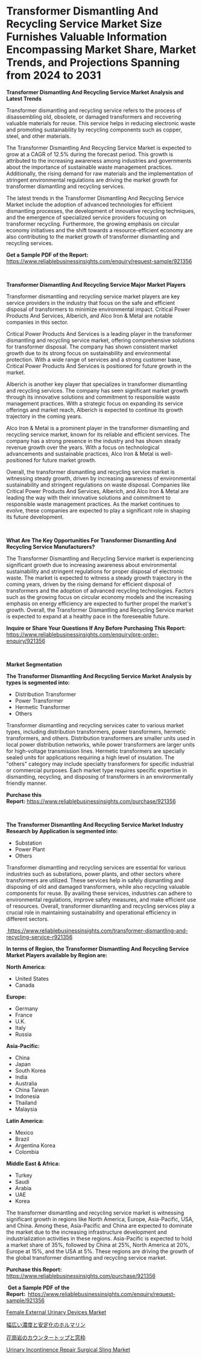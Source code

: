 <p><h1>Transformer Dismantling And Recycling Service Market Size Furnishes Valuable Information Encompassing Market Share, Market Trends, and Projections Spanning from 2024 to 2031</h1></p><p><strong>Transformer Dismantling And Recycling Service Market Analysis and Latest Trends</strong></p>
<p><p>Transformer dismantling and recycling service refers to the process of disassembling old, obsolete, or damaged transformers and recovering valuable materials for reuse. This service helps in reducing electronic waste and promoting sustainability by recycling components such as copper, steel, and other materials.</p><p>The Transformer Dismantling And Recycling Service Market is expected to grow at a CAGR of 12.5% during the forecast period. This growth is attributed to the increasing awareness among industries and governments about the importance of sustainable waste management practices. Additionally, the rising demand for raw materials and the implementation of stringent environmental regulations are driving the market growth for transformer dismantling and recycling services.</p><p>The latest trends in the Transformer Dismantling And Recycling Service Market include the adoption of advanced technologies for efficient dismantling processes, the development of innovative recycling techniques, and the emergence of specialized service providers focusing on transformer recycling. Furthermore, the growing emphasis on circular economy initiatives and the shift towards a resource-efficient economy are also contributing to the market growth of transformer dismantling and recycling services.</p></p>
<p><strong>Get a Sample PDF of the Report:&nbsp;</strong> <a href="https://www.reliablebusinessinsights.com/enquiry/request-sample/921356">https://www.reliablebusinessinsights.com/enquiry/request-sample/921356</a></p>
<p>&nbsp;</p>
<p><strong>Transformer Dismantling And Recycling Service Major Market Players</strong></p>
<p><p>Transformer dismantling and recycling service market players are key service providers in the industry that focus on the safe and efficient disposal of transformers to minimize environmental impact. Critical Power Products And Services, Alberich, and Alco Iron & Metal are notable companies in this sector.</p><p>Critical Power Products And Services is a leading player in the transformer dismantling and recycling service market, offering comprehensive solutions for transformer disposal. The company has shown consistent market growth due to its strong focus on sustainability and environmental protection. With a wide range of services and a strong customer base, Critical Power Products And Services is positioned for future growth in the market.</p><p>Alberich is another key player that specializes in transformer dismantling and recycling services. The company has seen significant market growth through its innovative solutions and commitment to responsible waste management practices. With a strategic focus on expanding its service offerings and market reach, Alberich is expected to continue its growth trajectory in the coming years.</p><p>Alco Iron & Metal is a prominent player in the transformer dismantling and recycling service market, known for its reliable and efficient services. The company has a strong presence in the industry and has shown steady revenue growth over the years. With a focus on technological advancements and sustainable practices, Alco Iron & Metal is well-positioned for future market growth.</p><p>Overall, the transformer dismantling and recycling service market is witnessing steady growth, driven by increasing awareness of environmental sustainability and stringent regulations on waste disposal. Companies like Critical Power Products And Services, Alberich, and Alco Iron & Metal are leading the way with their innovative solutions and commitment to responsible waste management practices. As the market continues to evolve, these companies are expected to play a significant role in shaping its future development.</p></p>
<p>&nbsp;</p>
<p><strong>What Are The Key Opportunities For Transformer Dismantling And Recycling Service Manufacturers?</strong></p>
<p><p>The Transformer Dismantling and Recycling Service market is experiencing significant growth due to increasing awareness about environmental sustainability and stringent regulations for proper disposal of electronic waste. The market is expected to witness a steady growth trajectory in the coming years, driven by the rising demand for efficient disposal of transformers and the adoption of advanced recycling technologies. Factors such as the growing focus on circular economy models and the increasing emphasis on energy efficiency are expected to further propel the market's growth. Overall, the Transformer Dismantling and Recycling Service market is expected to expand at a healthy pace in the foreseeable future.</p></p>
<p><strong>Inquire or Share Your Questions If Any Before Purchasing This Report:</strong> <a href="https://www.reliablebusinessinsights.com/enquiry/pre-order-enquiry/921356">https://www.reliablebusinessinsights.com/enquiry/pre-order-enquiry/921356</a></p>
<p>&nbsp;</p>
<p><strong>Market Segmentation</strong></p>
<p><strong>The Transformer Dismantling And Recycling Service Market Analysis by types is segmented into:</strong></p>
<p><ul><li>Distribution Transformer</li><li>Power Transformer</li><li>Hermetic Transformer</li><li>Others</li></ul></p>
<p><p>Transformer dismantling and recycling services cater to various market types, including distribution transformers, power transformers, hermetic transformers, and others. Distribution transformers are smaller units used in local power distribution networks, while power transformers are larger units for high-voltage transmission lines. Hermetic transformers are specially sealed units for applications requiring a high level of insulation. The "others" category may include specialty transformers for specific industrial or commercial purposes. Each market type requires specific expertise in dismantling, recycling, and disposing of transformers in an environmentally friendly manner.</p></p>
<p><strong>Purchase this Report:&nbsp;</strong><a href="https://www.reliablebusinessinsights.com/purchase/921356">https://www.reliablebusinessinsights.com/purchase/921356</a></p>
<p>&nbsp;</p>
<p><strong>The Transformer Dismantling And Recycling Service Market Industry Research by Application is segmented into:</strong></p>
<p><ul><li>Substation</li><li>Power Plant</li><li>Others</li></ul></p>
<p><p>Transformer dismantling and recycling services are essential for various industries such as substations, power plants, and other sectors where transformers are utilized. These services help in safely dismantling and disposing of old and damaged transformers, while also recycling valuable components for reuse. By availing these services, industries can adhere to environmental regulations, improve safety measures, and make efficient use of resources. Overall, transformer dismantling and recycling services play a crucial role in maintaining sustainability and operational efficiency in different sectors.</p></p>
<p><a href="https://www.reliablebusinessinsights.com/transformer-dismantling-and-recycling-service-r921356">&nbsp;https://www.reliablebusinessinsights.com/transformer-dismantling-and-recycling-service-r921356</a></p>
<p><strong>In terms of Region, the Transformer Dismantling And Recycling Service Market Players available by Region are:</strong></p>
<p>
    <p> <strong> North America: </strong>
        <ul>
            <li>United States</li>
            <li>Canada</li>
        </ul>
        </p> 
    <p> <strong> Europe: </strong>
        <ul>
            <li>Germany</li>
            <li>France</li>
            <li>U.K.</li>
            <li>Italy</li>
            <li>Russia</li>
        </ul>
        </p> 
    <p> <strong> Asia-Pacific: </strong>
        <ul>
            <li>China</li>
            <li>Japan</li>
            <li>South Korea</li>
            <li>India</li>
            <li>Australia</li>
            <li>China Taiwan</li>
            <li>Indonesia</li>
            <li>Thailand</li>
            <li>Malaysia</li>
        </ul>
        </p> 
    <p> <strong> Latin America: </strong>
        <ul>
            <li>Mexico</li>
            <li>Brazil</li>
            <li>Argentina Korea</li>
            <li>Colombia</li>
        </ul>
        </p> 
    <p> <strong> Middle East & Africa: </strong>
        <ul>
            <li>Turkey</li>
            <li>Saudi</li>
            <li>Arabia</li>
            <li>UAE</li>
            <li>Korea</li>
        </ul>
    </p>
    </p>
<p><p>The transformer dismantling and recycling service market is witnessing significant growth in regions like North America, Europe, Asia-Pacific, USA, and China. Among these, Asia-Pacific and China are expected to dominate the market due to the increasing infrastructure development and industrialization activities in these regions. Asia-Pacific is expected to hold a market share of 35%, followed by China at 25%, North America at 20%, Europe at 15%, and the USA at 5%. These regions are driving the growth of the global transformer dismantling and recycling service market.</p></p>
<p><strong>Purchase this Report: </strong><a href="https://www.reliablebusinessinsights.com/purchase/921356">https://www.reliablebusinessinsights.com/purchase/921356</a></p>
<p>&nbsp;<strong>Get a Sample PDF of the Report:&nbsp;&nbsp;</strong><a href="https://www.reliablebusinessinsights.com/enquiry/request-sample/921356">https://www.reliablebusinessinsights.com/enquiry/request-sample/921356</a></p>
<p><strong></strong></p>
<p><p><a href="https://github.com/almainyongb/Market-Research-Report-List-1/blob/main/female-external-urinary-devices-market.md">Female External Urinary Devices Market</a></p><p><a href="https://github.com/CieloStamm/Market-Research-Report-List-1/blob/main/7580464175164.md">幅広い濃度と安定化のホルマリン</a></p><p><a href="https://github.com/KenyonJohns/Market-Research-Report-List-1/blob/main/4589979175165.md">花崗岩のカウンタートップと窓枠</a></p><p><a href="https://github.com/kimjmgeh81/Market-Research-Report-List-1/blob/main/urinary-incontinence-repair-surgical-sling-market.md">Urinary Incontinence Repair Surgical Sling Market</a></p></p>